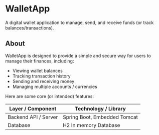 # WalletApp

A digital wallet application to manage, send, and receive funds (or track balances/transactions).  
## About

WalletApp is designed to provide a simple and secure way for users to manage their finances, including:

- Viewing wallet balances  
- Tracking transaction history  
- Sending and receiving money  
- Managing multiple accounts / currencies

Here are some core (or intended) features:

| Layer / Component | Technology / Library |
|-------------------|----------------------|
| Backend API / Server | Spring Boot, Embedded Tomcat |
| Database | H2 In memory Database |


